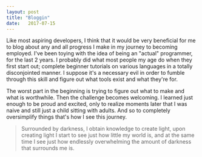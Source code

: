 ```yaml
---
layout: post
title: "Bloggin"
date:   2017-07-15
---
```


Like most aspiring developers, I think that it would be very beneficial for me to blog about any and all progress I make in my journey to becoming employed.
I've been toying with the idea of being an "actual" programmer, for the last 2 years. I probably did what most people my age do when they first start out; complete beginner tutorials on various languages in a totally disconjointed manner. 
I suppose it's a necessary evil in order to fumble through this skill and figure out what tools exist and what they're for.

The worst part in the beginning is trying to figure out what to make and what is worthwhile. Then the challenge becomes welcoming. I learned just enough to be proud and excited, only to realize moments later that I was naive and still just a child sitting with adults.
And so to completely oversimplify things that's how I see this journey.

>Surrounded by darkness, I obtain knowledge to create light, upon creating light I start to see just how little my world is, and at the same time I see just how endlessly overwhelming the amount of darkness that surrounds me is. 
